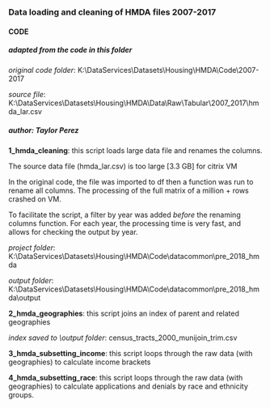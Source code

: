 ### Data loading and cleaning of HMDA files 2007-2017


#### CODE 

##### adapted from the code in this folder 

*original code folder*: K:\DataServices\Datasets\Housing\HMDA\Code\2007-2017

*source file*: K:\DataServices\Datasets\Housing\HMDA\Data\Raw\Tabular\2007_2017\hmda_lar.csv

##### author:  Taylor Perez


__1_hmda_cleaning__:  this script loads large data file and renames the columns.

The source data file (hmda_lar.csv) is too large [3.3 GB] for citrix VM

In the original code, the file was imported to df then a function was run to rename all columns. The  processing of the full matrix of a million + rows crashed on VM.


To facilitate the script, a filter by year was added *before* the renaming columns function.  For each year, the processing time is very fast, and allows for checking the output by year.


*project folder*: K:\DataServices\Datasets\Housing\HMDA\Code\datacommon\pre_2018_hmda

*output folder*: K:\DataServices\Datasets\Housing\HMDA\Code\datacommon\pre_2018_hmda\output



__2_hmda_geographies__:  this script joins an index of parent and related geographies

*index saved to \output folder*:  census_tracts_2000_munijoin_trim.csv


__3_hmda_subsetting_income__:  this script loops through the raw data (with geographies) to calculate income brackets


__4_hmda_subsetting_race__:  this script loops through the raw data (with geographies) to calculate applications and denials by race and ethnicity groups.
